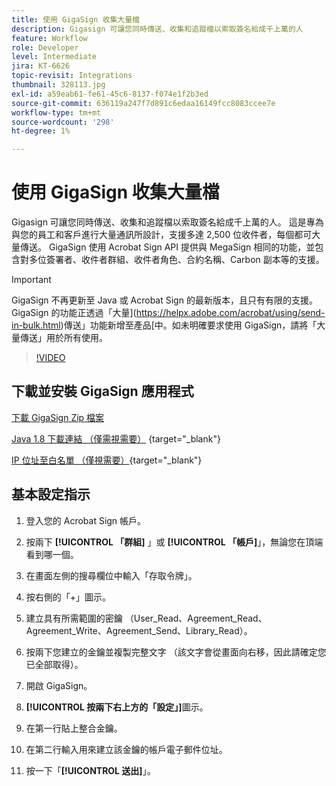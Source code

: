 ```yaml
---
title: 使用 GigaSign 收集大量檔
description: Gigasign 可讓您同時傳送、收集和追蹤檔以索取簽名給成千上萬的人
feature: Workflow
role: Developer
level: Intermediate
jira: KT-6626
topic-revisit: Integrations
thumbnail: 328113.jpg
exl-id: a59eab61-fe61-45c6-8137-f074e1f2b3ed
source-git-commit: 636119a247f7d891c6edaa16149fcc8083ccee7e
workflow-type: tm+mt
source-wordcount: '298'
ht-degree: 1%

---
```


# 使用 GigaSign 收集大量檔

Gigasign 可讓您同時傳送、收集和追蹤檔以索取簽名給成千上萬的人。 這是專為與您的員工和客戶進行大量通訊所設計，支援多達 2,500 位收件者，每個都可大量傳送。 GigaSign 使用 Acrobat Sign API 提供與 MegaSign 相同的功能，並包含對多位簽署者、收件者群組、收件者角色、合約名稱、Carbon 副本等的支援。

>[!IMPORTANT]
>
>GigaSign 不再更新至 Java 或 Acrobat Sign 的最新版本，且只有有限的支援。 GigaSign 的功能正透過「大量](https://helpx.adobe.com/acrobat/using/send-in-bulk.html)傳送」功能新增至產品[中。如未明確要求使用 GigaSign，請將「大量傳送」用於所有使用。

>[!VIDEO](https://video.tv.adobe.com/v/328113?quality=12&learn=on&hidetitle=true)

## 下載並安裝 GigaSign 應用程式

[下載 GigaSign Zip 檔案](https://acrobat.adobe.com/id/urn:aaid:sc:US:001cf62d-1cab-46c7-aa96-661ac8680206)

[Java 1.8 下載連結 （僅需視需要）](https://www.oracle.com/java/technologies/javase/javase8-archive-downloads.html) {target="_blank"}

[IP 位址至白名單 （僅視需要）](https://helpx.adobe.com/tw/sign/system-requirements.html#IPs){target="_blank"}

## 基本設定指示

1. 登入您的 Acrobat Sign 帳戶。

1. 按兩下 **[!UICONTROL 「群組]** 」或 **[!UICONTROL 「帳戶]**」，無論您在頂端看到哪一個。

1. 在畫面左側的搜尋欄位中輸入「存取令牌」。

1. 按右側的「+」圖示。

1. 建立具有所需範圍的密鑰 （User_Read、Agreement_Read、Agreement_Write、Agreement_Send、Library_Read）。

1. 按兩下您建立的金鑰並複製完整文字 （該文字會從畫面向右移，因此請確定您已全部取得）。

1. 開啟 GigaSign。

1. **[!UICONTROL 按兩下右上方的「設定」]**&#x200B;圖示。

1. 在第一行貼上整合金鑰。

1. 在第二行輸入用來建立該金鑰的帳戶電子郵件位址。

1. 按一下「**[!UICONTROL 送出]**」。
